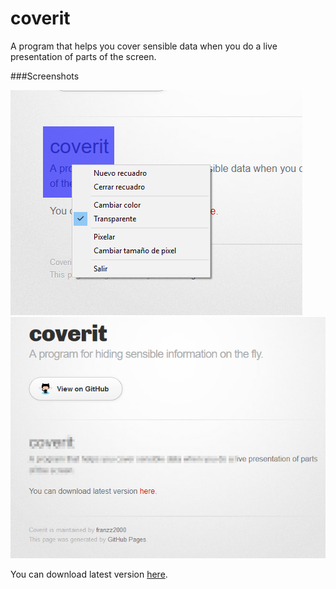# coverit

A program that helps you cover sensible data when you do a live presentation of parts of the screen.

###Screenshots

![alt text](img/captura1.png "Menu, when right click")
![alt text](img/captura2.png "Pixelated")

You can download latest version [here](http://franzz2000.github.io/coverit/ejecutables/CoverIt-v02.exe).
